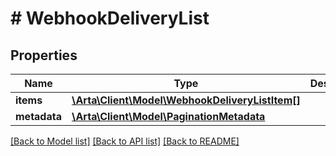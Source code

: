 # # WebhookDeliveryList

## Properties

Name | Type | Description | Notes
------------ | ------------- | ------------- | -------------
**items** | [**\Arta\Client\Model\WebhookDeliveryListItem[]**](WebhookDeliveryListItem.md) |  | [optional]
**metadata** | [**\Arta\Client\Model\PaginationMetadata**](PaginationMetadata.md) |  | [optional]

[[Back to Model list]](../../README.md#models) [[Back to API list]](../../README.md#endpoints) [[Back to README]](../../README.md)
